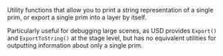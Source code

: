 Utility functions that allow you to print a string representation of a single
prim, or export a single prim into a layer by itself.

Particularly useful for debugging large scenes, as USD provides `Export()` and
`ExportToString()` at the stage level, but has no equivalent utilities for
outputting information about only a single prim.
